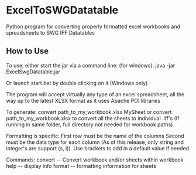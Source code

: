 # ExcelToSWGDatatable
Python program for converting properly formatted excel workbooks and spreadsheets to SWG IFF Datatables

## How to Use
To use, either start the jar via a command line:
(for windows): java -jar ExcelSwgDatatable.jar

Or launch start.bat by double clicking on it (Windows only)

The program will accept virtually any type of an excel spreadsheet, all the way up to the latest XLSX format as it uses Apache POI libraries

To generate:
convert path_to_my_workbook.xlsx MySheet
or
convert path_to_my_workbook.xlsx 
to convert all the sheets to individual .iff's
(If running in same folder, full directory not needed for workbook paths)

Formatting is specific:
First row must be the name of the columns
Second must be the data type for each column (As of this release, only string and integer's are support (s, i)). Use brackets to add in a default value if needed.

Commands:
convert -- Convert workbook and/or sheets within workbook
help -- display info
format -- formatting information for sheets
